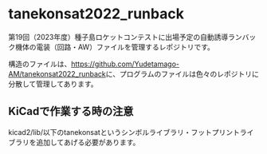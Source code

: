 # tanekonsat2022_runback

第19回（2023年度）種子島ロケットコンテストに出場予定の自動誘導ランバック機体の電装（回路・AW）ファイルを管理するレポジトリです。

構造のファイルは、<https://github.com/Yudetamago-AM/tanekonsat2022_runback>に、プログラムのファイルは色々のレポジトリに分散して管理してあります。

## KiCadで作業する時の注意

kicad2/lib/以下のtanekonsatというシンボルライブラリ・フットプリントライブラリを追加してあげる必要があります。

